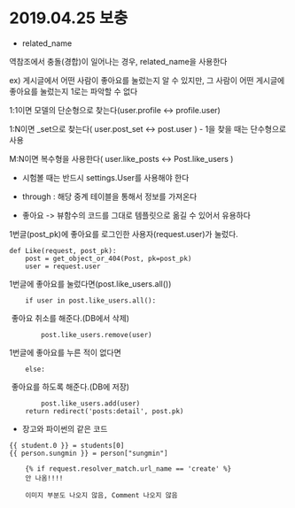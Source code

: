 # 2019.04.25 보충





* related_name



역참조에서 충돌(경합)이 일어나는 경우, related_name을 사용한다

ex) 게시글에서 어떤 사람이 좋아요를 눌렀는지 알 수 있지만, 그 사람이 어떤 게시글에 좋아요를 눌렀는지 1로는 파악할 수 없다



1:1이면 모델의 단순형으로 찾는다(user.profile  <-> profile.user)

1:N이면 _set으로 찾는다( user.post_set <-> post.user ) - 1을 찾을 때는 단수형으로 사용

M:N이면 복수형을 사용한다( user.like_posts <-> Post.like_users )





* 시험볼 때는 반드시 settings.User를 사용해야 한다



* through : 해당 중계 테이블을 통해서 정보를 가져온다







* 좋아요 -> 뷰함수의 코드를 그대로 템플릿으로 옮길 수 있어서 유용하다



1번글(post_pk)에 좋아요를 로그인한 사용자(request.user)가 눌렀다.

```
def Like(request, post_pk):
	post = get_object_or_404(Post, pk=post_pk)
	user = request.user
```

1번글에 좋아요를 눌렀다면(post.like_users.all())

```
	if user in post.like_users.all():
```

​	좋아요 취소를 해준다.(DB에서 삭제)

```
		post.like_users.remove(user)
```

1번글에 좋아요를 누른 적이 없다면

```
	else:
```

​	좋아요를 하도록 해준다.(DB에 저장)

```
		post.like_users.add(user)
	return redirect('posts:detail', post.pk)
```





* 장고와 파이썬의 같은 코드

```
{{ student.0 }} = students[0]
{{ person.sungmin }} = person["sungmin"]
```





```
    {% if request.resolver_match.url_name == 'create' %}
	안 나옴!!!!
	
	이미지 부분도 나오지 않음, Comment 나오지 않음
```















